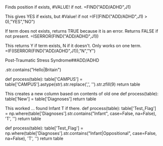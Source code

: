 Finds position if exists, #VALUE! if not.
=FIND("ADD/ADHD",J1)

This gives YES if exists, but #Value! if not
=IF((FIND("ADD/ADHD",J1) > 0),"YES","NO")

If term does not exists, returns TRUE because it is an error. Returns FALSE if not present.
=ISERROR(FIND("ADD/ADHD",J1))

This returns Y if term exists, N if it doesn't. Only works on one term.
=IF(ISERROR(FIND("ADD/ADHD",J1)),"N","Y")

Post-Traumatic Stress Syndrome##ADD/ADHD


.str.contains("Hello|Britain")

def process(table):
    table['CAMPUS'] = table['CAMPUS'].astype(str).str.replace(',', '').str.zfill(9)
    return table

This creates a new column based on contents of old one
def process(table):
    table['New'] = table['Diagnoses']
    return table

This worked ... found Infant T if there.
def process(table):
  table['Test_Flag'] = np.where(table['Diagnoses'].str.contains("Infant", case=False, na=False), 'T', '')
  return table

def process(table):
  table['Test_Flag'] = np.where(table['Diagnoses'].str.contains("Infant|Oppositional", case=False, na=False), 'T', '')
  return table


